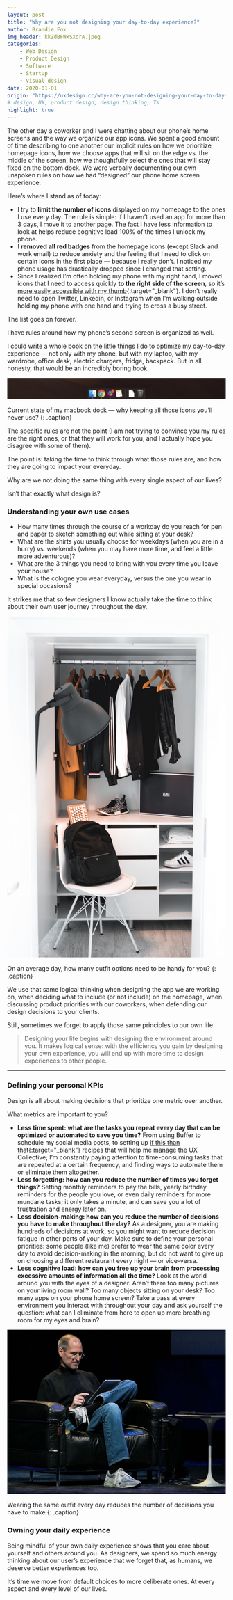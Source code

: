 ```yaml
---
layout: post
title: "Why are you not designing your day-to-day experience?"
author: Brandie Fox
img_header: kkZdBFWxSXqrA.jpeg
categories:
    - Web Design
    - Product Design
    - Software
    - Startup
    - Visual design
date: 2020-01-01
origin: "https://uxdesign.cc/why-are-you-not-designing-your-day-to-day-experience-269ec91d7d7"
# design, UX, product design, design thinking, Ts
highlight: true
---
```

The other day a coworker and I were chatting about our phone’s home screens and the way we organize our app icons. We spent a good amount of time describing to one another our implicit rules on how we prioritize homepage icons, how we choose apps that will sit on the edge vs. the middle of the screen, how we thoughtfully select the ones that will stay fixed on the bottom dock. We were verbally documenting our own unspoken rules on how we had “designed” our phone home screen experience.

Here’s where I stand as of today:

- I try to **limit the number of icons** displayed on my homepage to the ones I use every day. The rule is simple: if I haven’t used an app for more than 3 days, I move it to another page. The fact I have less information to look at helps reduce cognitive load 100% of the times I unlock my phone.
- I **removed all red badges** from the homepage icons (except Slack and work email) to reduce anxiety and the feeling that I need to click on certain icons in the first place — because I really don’t. I noticed my phone usage has drastically dropped since I changed that setting.
- Since I realized I’m often holding my phone with my right hand, I moved icons that I need to access quickly **to the right side of the screen**, so it’s [more easily accessible with my thumb](https://www.lukew.com/ff/entry.asp?1927 "Designing for large screen smartphones"){:target="_blank"}. I don’t really need to open Twitter, Linkedin, or Instagram when I’m walking outside holding my phone with one hand and trying to cross a busy street.

The list goes on forever.

I have rules around how my phone’s second screen is organized as well.

I could write a whole book on the little things I do to optimize my day-to-day experience — not only with my phone, but with my laptop, with my wardrobe, office desk, electric chargers, fridge, backpack. But in all honesty, that would be an incredibly boring book.

![Current state of my macbook dock — why keeping all those icons you’ll never use?](assets/img/brandiefox/KxGgHtx7AVRQ.png)

Current state of my macbook dock — why keeping all those icons you’ll never use?
{: .caption}

The specific rules are not the point (I am not trying to convince you my rules are the right ones, or that they will work for you, and I actually hope you disagree with some of them).

The point is: taking the time to think through what those rules are, and how they are going to impact your everyday.

Why are we not doing the same thing with every single aspect of our lives?

Isn’t that exactly what design is?

### Understanding your own use cases

- How many times through the course of a workday do you reach for pen and paper to sketch something out while sitting at your desk?
- What are the shirts you usually choose for weekdays (when you are in a hurry) vs. weekends (when you may have more time, and feel a little more adventurous)?
- What are the 3 things you need to bring with you every time you leave your house?
- What is the cologne you wear everyday, versus the one you wear in special occasions?

It strikes me that so few designers I know actually take the time to think about their own user journey throughout the day.

![On an average day, how many outfit options need to be handy for you?](assets/img/brandiefox/M7ECms0x3sLA.jpeg)

On an average day, how many outfit options need to be handy for you?
{: .caption}

We use that same logical thinking when designing the app we are working on, when deciding what to include (or not include) on the homepage, when discussing product priorities with our coworkers, when defending our design decisions to your clients.

Still, sometimes we forget to apply those same principles to our own life.

> Designing your life begins with designing the environment around you. It makes logical sense: with the efficiency you gain by designing your own experience, you will end up with more time to design experiences to other people.

* * *

### Defining your personal KPIs

Design is all about making decisions that prioritize one metric over another.

What metrics are important to you?

- **Less time spent: what are the tasks you repeat every day that can be optimized or automated to save you time?**
From using Buffer to schedule my social media posts, to setting up [if this than that](https://ifttt.com/ "Make your work more productive"){:target="_blank"} recipes that will help me manage the UX Collective; I’m constantly paying attention to time-consuming tasks that are repeated at a certain frequency, and finding ways to automate them or eliminate them altogether.
- **Less forgetting: how can you reduce the number of times you forget things?**
Setting monthly reminders to pay the bills, yearly birthday reminders for the people you love, or even daily reminders for more mundane tasks; it only takes a minute, and can save you a lot of frustration and energy later on.
- **Less decision-making: how can you reduce the number of decisions you have to make throughout the day?**
As a designer, you are making hundreds of decisions at work, so you might want to reduce decision fatigue in other parts of your day. Make sure to define your personal priorities: some people (like me) prefer to wear the same color every day to avoid decision-making in the morning, but do not want to give up on choosing a different restaurant every night — or vice-versa.
- **Less cognitive load: how can you free up your brain from processing excessive amounts of information all the time?**
Look at the world around you with the eyes of a designer. Aren’t there too many pictures on your living room wall? Too many objects sitting on your desk? Too many apps on your phone home screen? Take a pass at every environment you interact with throughout your day and ask yourself the question: what can I eliminate from here to open up more breathing room for my eyes and brain?

![Wearing the same outfit every day reduces the number of decisions you have to make](assets/img/brandiefox/KWB9CH3khldKjZ.jpg)

Wearing the same outfit every day reduces the number of decisions you have to make
{: .caption}

### Owning your daily experience

Being mindful of your own daily experience shows that you care about yourself and others around you. As designers, we spend so much energy thinking about our user’s experience that we forget that, as humans, we deserve better experiences too.

It’s time we move from default choices to more deliberate ones. At every aspect and every level of our lives.